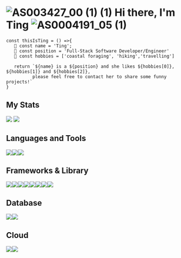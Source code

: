
# ![AS003427_00 (1) (1)](https://user-images.githubusercontent.com/101086307/190308866-dfb28ff9-ee64-46cb-b0b6-f5d4bee7cf05.gif)  Hi there, I'm Ting ![AS0004191_05 (1)](https://user-images.githubusercontent.com/101086307/190309298-51d23a0d-2bd7-46c3-b51a-70c3ac9055df.gif)

```
const thisIsTing = () =>{
   👋 const name = 'Ting';
   🌱 const position = 'Full-Stack Software Developer/Engineer'
   👯 const hobbies = ['coastal foraging', 'hiking','travelling']
   
   return `${name} is a ${position} and she likes ${hobbies[0]}, ${hobbies[1]} and ${hobbies[2]}, 
          please feel free to contact her to share some funny projects!`
}

```

## My Stats
<img src="https://github-readme-stats.vercel.app/api?username=manyuanhuahua" />
<img src="https://github-readme-stats.vercel.app/api/top-langs/?username=manyuanhuahua" />

## Languages and Tools
<img src="https://img.shields.io/badge/JavaScript-323330?style=for-the-badge&logo=javascript&logoColor=F7DF1E" /><img src="https://img.shields.io/badge/Python-FFD43B?style=for-the-badge&logo=python&logoColor=blue" /><img src="https://img.shields.io/badge/HTML5-E34F26?style=for-the-badge&logo=html5&logoColor=white" />

## Frameworks & Library
<img src="https://img.shields.io/badge/Docker-2CA5E0?style=for-the-badge&logo=docker&logoColor=white" /><img src="https://img.shields.io/badge/Express.js-000000?style=for-the-badge&logo=express&logoColor=white" /><img src="https://img.shields.io/badge/Flask-000000?style=for-the-badge&logo=flask&logoColor=white" /><img src="https://img.shields.io/badge/Node.js-339933?style=for-the-badge&logo=nodedotjs&logoColor=white" /><img src="https://img.shields.io/badge/npm-CB3837?style=for-the-badge&logo=npm&logoColor=white" /><img src="https://img.shields.io/badge/Postman-FF6C37?style=for-the-badge&logo=Postman&logoColor=white" /><img src="https://img.shields.io/badge/React-20232A?style=for-the-badge&logo=react&logoColor=61DAFB" /><img src="https://img.shields.io/badge/Redux-593D88?style=for-the-badge&logo=redux&logoColor=white" />

## Database
<img src="https://img.shields.io/badge/MySQL-005C84?style=for-the-badge&logo=mysql&logoColor=white" /><img src="https://img.shields.io/badge/SQLite-07405E?style=for-the-badge&logo=sqlite&logoColor=white" />

## Cloud
<img src="https://img.shields.io/badge/Amazon_AWS-FF9900?style=for-the-badge&logo=amazonaws&logoColor=white" /><img src="https://img.shields.io/badge/Heroku-430098?style=for-the-badge&logo=heroku&logoColor=white" />
